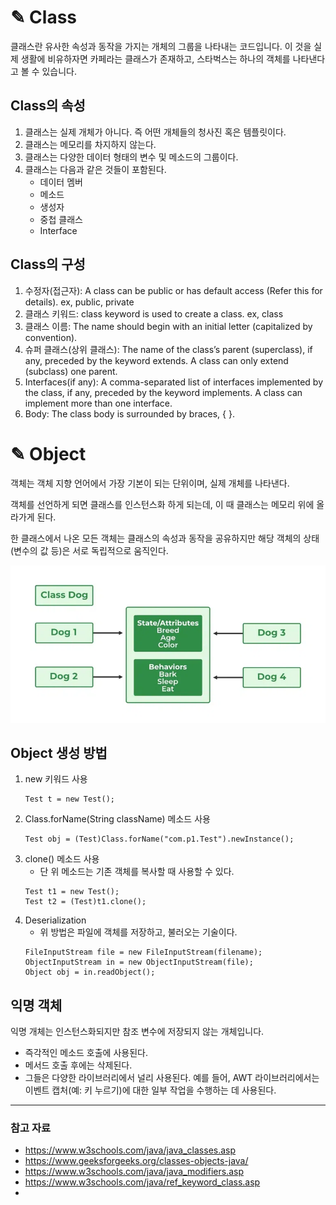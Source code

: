 # ✎ Class
클래스란 유사한 속성과 동작을 가지는 개체의 그룹을 나타내는 코드입니다.
이 것을 실제 생활에 비유하자면 카페라는 클래스가 존재하고, 스타벅스는 하나의 객체를 나타낸다고 볼 수 있습니다.

## Class의 속성
1. 클래스는 실제 개체가 아니다. 즉 어떤 개체들의 청사진 혹은 템플릿이다.
2. 클래스는 메모리를 차지하지 않는다.
3. 클래스는 다양한 데이터 형태의 변수 및 메소드의 그룹이다.
4. 클래스는 다음과 같은 것들이 포함된다.
   - 데이터 멤버 
   - 메소드 
   - 생성자 
   - 중첩 클래스 
   - Interface

## Class의 구성
1. 수정자(접근자): A class can be public or has default access (Refer this for details). ex, public, private
2. 클래스 키워드: class keyword is used to create a class. ex, class
3. 클래스 이름: The name should begin with an initial letter (capitalized by convention). 
4. 슈퍼 클래스(상위 클래스): The name of the class’s parent (superclass), if any, preceded by the keyword extends. A class can only extend (subclass) one parent. 
5. Interfaces(if any): A comma-separated list of interfaces implemented by the class, if any, preceded by the keyword implements. A class can implement more than one interface. 
6. Body: The class body is surrounded by braces, { }.

# ✎ Object
객체는 객체 지향 언어에서 가장 기본이 되는 단위이며, 실제 개체를 나타낸다.

객체를 선언하게 되면 클래스를 인스턴스화 하게 되는데, 이 때 클래스는 메모리 위에 올라가게 된다.

한 클래스에서 나온 모든 객체는 클래스의 속성과 동작을 공유하지만 해당 객체의 상태(변수의 값 등)은 서로 독립적으로 움직인다.

![classAndObject.webp](image%2FclassAndObject%2FclassAndObject.webp)

## Object 생성 방법
1. new 키워드 사용
   ```
   Test t = new Test();
   ```
2. Class.forName(String className) 메소드 사용
   ```
   Test obj = (Test)Class.forName("com.p1.Test").newInstance();
   ```
3. clone() 메소드 사용
   - 단 위 메소드는 기존 객체를 복사할 때 사용할 수 있다.
   ```
   Test t1 = new Test();
   Test t2 = (Test)t1.clone();
   ```
4. Deserialization
   - 위 방법은 파일에 객체를 저장하고, 불러오는 기술이다.
   ```
   FileInputStream file = new FileInputStream(filename);
   ObjectInputStream in = new ObjectInputStream(file);
   Object obj = in.readObject();
   ```

## 익명 객체
익명 개체는 인스턴스화되지만 참조 변수에 저장되지 않는 개체입니다.
- 즉각적인 메소드 호출에 사용된다.
- 메서드 호출 후에는 삭제된다.
- 그들은 다양한 라이브러리에서 널리 사용된다. 예를 들어, AWT 라이브러리에서는 이벤트 캡처(예: 키 누르기)에 대한 일부 작업을 수행하는 데 사용된다.

---
### 참고 자료
- https://www.w3schools.com/java/java_classes.asp
- https://www.geeksforgeeks.org/classes-objects-java/
- https://www.w3schools.com/java/java_modifiers.asp
- https://www.w3schools.com/java/ref_keyword_class.asp
- 